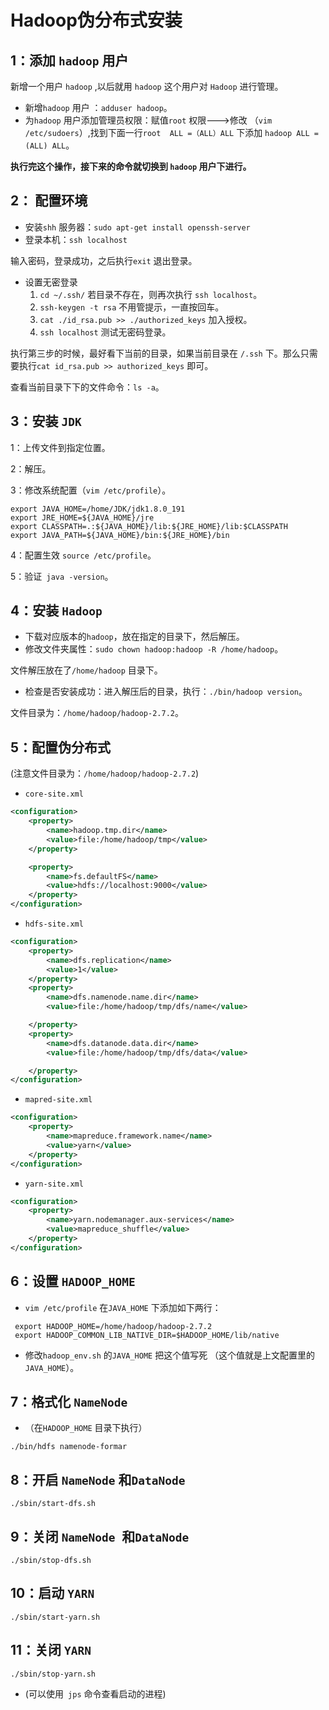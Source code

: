 # Hadoop伪分布式安装
## 1：添加 `hadoop` 用户
新增一个用户 `hadoop` ,以后就用 `hadoop` 这个用户对 `Hadoop` 进行管理。

- 新增`hadoop` 用户 ：`adduser hadoop`。
- 为`hadoop` 用户添加管理员权限：赋值`root` 权限--->修改 （`vim /etc/sudoers`）,找到下面一行`root  ALL =（ALL）ALL` 下添加 `hadoop ALL = (ALL) ALL`。

**执行完这个操作，接下来的命令就切换到 `hadoop` 用户下进行。**

## 2： 配置环境

- 安装`shh` 服务器：`sudo apt-get install openssh-server`
- 登录本机：`ssh localhost`

输入密码，登录成功，之后执行`exit` 退出登录。

- 设置无密登录
  1. `cd ~/.ssh/` 若⽬录不存在，则再次执⾏ `ssh localhost`。
  2. `ssh-keygen -t rsa` 不⽤管提⽰，⼀直按回⻋。
  3. `cat ./id_rsa.pub >> ./authorized_keys` 加⼊授权。
  4. `ssh localhost` 测试⽆密码登录。

执行第三步的时候，最好看下当前的目录，如果当前目录在 `/.ssh` 下。那么只需要执行`cat id_rsa.pub >> authorized_keys` 即可。

查看当前目录下下的文件命令：`ls -a`。

## 3：安装 `JDK`

1：上传文件到指定位置。

2：解压。

3：修改系统配置（`vim /etc/profile`）。

```config
export JAVA_HOME=/home/JDK/jdk1.8.0_191
export JRE_HOME=${JAVA_HOME}/jre
export CLASSPATH=.:${JAVA_HOME}/lib:${JRE_HOME}/lib:$CLASSPATH
export JAVA_PATH=${JAVA_HOME}/bin:${JRE_HOME}/bin
```
4：配置生效 `source /etc/profile`。

5：验证` java -version`。

## 4：安装 `Hadoop`

- 下载对应版本的`hadoop`，放在指定的目录下，然后解压。
- 修改文件夹属性：`sudo chown hadoop:hadoop -R /home/hadoop`。

文件解压放在了`/home/hadoop` 目录下。

- 检查是否安装成功：进入解压后的目录，执行：`./bin/hadoop version`。

文件目录为：`/home/hadoop/hadoop-2.7.2`。

## 5：配置伪分布式

(注意文件目录为：`/home/hadoop/hadoop-2.7.2`)

- `core-site.xml`

```xml
<configuration>
    <property>
        <name>hadoop.tmp.dir</name> 
        <value>file:/home/hadoop/tmp</value>
    </property>

    <property>
        <name>fs.defaultFS</name>
        <value>hdfs://localhost:9000</value>
    </property>
</configuration>
```

- `hdfs-site.xml`

```xml
<configuration>
    <property>
        <name>dfs.replication</name>
        <value>1</value>
    </property>
    <property>
        <name>dfs.namenode.name.dir</name>
        <value>file:/home/hadoop/tmp/dfs/name</value>

    </property>
    <property>
        <name>dfs.datanode.data.dir</name>
        <value>file:/home/hadoop/tmp/dfs/data</value>

    </property>
</configuration>
```

- `mapred-site.xml`

```xml
<configuration> 
    <property>
        <name>mapreduce.framework.name</name>
        <value>yarn</value>
    </property>
</configuration>
```

- `yarn-site.xml`

```xml
<configuration> 
    <property>
        <name>yarn.nodemanager.aux-services</name>
        <value>mapreduce_shuffle</value>
    </property>
</configuration>
```

## 6：设置 `HADOOP_HOME`

- `vim /etc/profile` 在`JAVA_HOME` 下添加如下两行：

```config
 export HADOOP_HOME=/home/hadoop/hadoop-2.7.2
 export HADOOP_COMMON_LIB_NATIVE_DIR=$HADOOP_HOME/lib/native
```

- 修改`hadoop_env.sh` 的`JAVA_HOME` 把这个值写死 （这个值就是上文配置里的`JAVA_HOME`）。

## 7：格式化 `NameNode`

- （在`HADOOP_HOME` 目录下执行）
```xshell
./bin/hdfs namenode-formar 
```

## 8：开启 `NameNode` 和`DataNode`

```xshell
./sbin/start-dfs.sh
```

## 9：关闭 `NameNode `和`DataNode`

```xshell
./sbin/stop-dfs.sh
```

## 10：启动 `YARN`

```xshell
./sbin/start-yarn.sh
```

## 11：关闭 `YARN`

```xshell
./sbin/stop-yarn.sh
```

- (可以使用` jps` 命令查看启动的进程)


